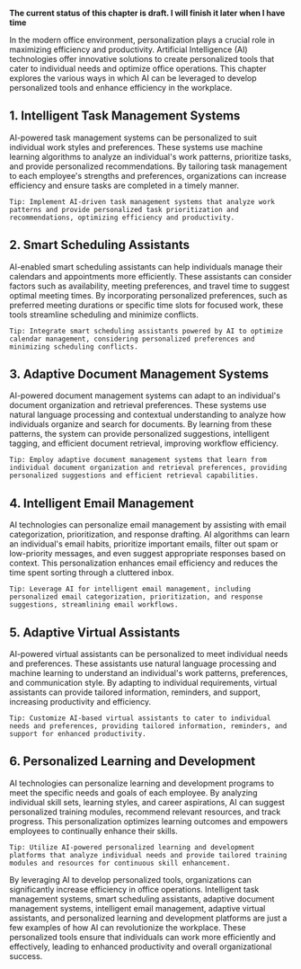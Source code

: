 **The current status of this chapter is draft. I will finish it later when I have time**

In the modern office environment, personalization plays a crucial role in maximizing efficiency and productivity. Artificial Intelligence (AI) technologies offer innovative solutions to create personalized tools that cater to individual needs and optimize office operations. This chapter explores the various ways in which AI can be leveraged to develop personalized tools and enhance efficiency in the workplace.

**1. Intelligent Task Management Systems**
------------------------------------------

AI-powered task management systems can be personalized to suit individual work styles and preferences. These systems use machine learning algorithms to analyze an individual's work patterns, prioritize tasks, and provide personalized recommendations. By tailoring task management to each employee's strengths and preferences, organizations can increase efficiency and ensure tasks are completed in a timely manner.

`Tip: Implement AI-driven task management systems that analyze work patterns and provide personalized task prioritization and recommendations, optimizing efficiency and productivity.`

**2. Smart Scheduling Assistants**
----------------------------------

AI-enabled smart scheduling assistants can help individuals manage their calendars and appointments more efficiently. These assistants can consider factors such as availability, meeting preferences, and travel time to suggest optimal meeting times. By incorporating personalized preferences, such as preferred meeting durations or specific time slots for focused work, these tools streamline scheduling and minimize conflicts.

`Tip: Integrate smart scheduling assistants powered by AI to optimize calendar management, considering personalized preferences and minimizing scheduling conflicts.`

**3. Adaptive Document Management Systems**
-------------------------------------------

AI-powered document management systems can adapt to an individual's document organization and retrieval preferences. These systems use natural language processing and contextual understanding to analyze how individuals organize and search for documents. By learning from these patterns, the system can provide personalized suggestions, intelligent tagging, and efficient document retrieval, improving workflow efficiency.

`Tip: Employ adaptive document management systems that learn from individual document organization and retrieval preferences, providing personalized suggestions and efficient retrieval capabilities.`

**4. Intelligent Email Management**
-----------------------------------

AI technologies can personalize email management by assisting with email categorization, prioritization, and response drafting. AI algorithms can learn an individual's email habits, prioritize important emails, filter out spam or low-priority messages, and even suggest appropriate responses based on context. This personalization enhances email efficiency and reduces the time spent sorting through a cluttered inbox.

`Tip: Leverage AI for intelligent email management, including personalized email categorization, prioritization, and response suggestions, streamlining email workflows.`

**5. Adaptive Virtual Assistants**
----------------------------------

AI-powered virtual assistants can be personalized to meet individual needs and preferences. These assistants use natural language processing and machine learning to understand an individual's work patterns, preferences, and communication style. By adapting to individual requirements, virtual assistants can provide tailored information, reminders, and support, increasing productivity and efficiency.

`Tip: Customize AI-based virtual assistants to cater to individual needs and preferences, providing tailored information, reminders, and support for enhanced productivity.`

**6. Personalized Learning and Development**
--------------------------------------------

AI technologies can personalize learning and development programs to meet the specific needs and goals of each employee. By analyzing individual skill sets, learning styles, and career aspirations, AI can suggest personalized training modules, recommend relevant resources, and track progress. This personalization optimizes learning outcomes and empowers employees to continually enhance their skills.

`Tip: Utilize AI-powered personalized learning and development platforms that analyze individual needs and provide tailored training modules and resources for continuous skill enhancement.`

By leveraging AI to develop personalized tools, organizations can significantly increase efficiency in office operations. Intelligent task management systems, smart scheduling assistants, adaptive document management systems, intelligent email management, adaptive virtual assistants, and personalized learning and development platforms are just a few examples of how AI can revolutionize the workplace. These personalized tools ensure that individuals can work more efficiently and effectively, leading to enhanced productivity and overall organizational success.
